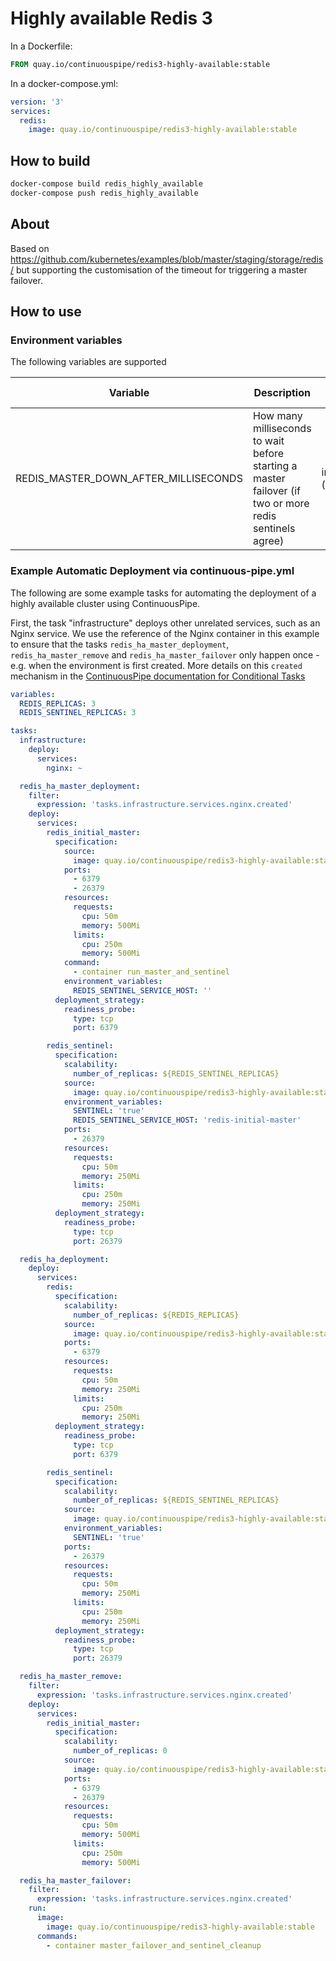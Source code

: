 # Highly available Redis 3

In a Dockerfile:
```Dockerfile
FROM quay.io/continuouspipe/redis3-highly-available:stable
```

In a docker-compose.yml:
```yml
version: '3'
services:
  redis:
    image: quay.io/continuouspipe/redis3-highly-available:stable
```

## How to build
```bash
docker-compose build redis_highly_available
docker-compose push redis_highly_available
```

## About

Based on https://github.com/kubernetes/examples/blob/master/staging/storage/redis/ but supporting the customisation
of the timeout for triggering a master failover.

## How to use

### Environment variables

The following variables are supported

Variable | Description | Expected values | Default
--- | --- | --- | ----
REDIS_MASTER_DOWN_AFTER_MILLISECONDS | How many milliseconds to wait before starting a master failover (if two or more redis sentinels agree) | integer (milliseconds) | 5000

### Example Automatic Deployment via continuous-pipe.yml

The following are some example tasks for automating the deployment of a highly available cluster using ContinuousPipe.

First, the task "infrastructure" deploys other unrelated services, such as an Nginx service.
We use the reference of the Nginx container in this example to ensure that the tasks
`redis_ha_master_deployment`, `redis_ha_master_remove` and `redis_ha_master_failover` only happen once - e.g. when the environment is first created.
More details on this `created` mechanism in the [ContinuousPipe documentation for Conditional Tasks](https://docs.continuouspipe.io/configuration/tasks/#retrieving-task-information)

```yaml
variables:
  REDIS_REPLICAS: 3
  REDIS_SENTINEL_REPLICAS: 3

tasks:
  infrastructure:
    deploy:
      services:
        nginx: ~

  redis_ha_master_deployment:
    filter:
      expression: 'tasks.infrastructure.services.nginx.created'
    deploy:
      services:
        redis_initial_master:
          specification:
            source:
              image: quay.io/continuouspipe/redis3-highly-available:stable
            ports:
              - 6379
              - 26379
            resources:
              requests:
                cpu: 50m
                memory: 500Mi
              limits:
                cpu: 250m
                memory: 500Mi
            command:
              - container run_master_and_sentinel
            environment_variables:
              REDIS_SENTINEL_SERVICE_HOST: ''
          deployment_strategy:
            readiness_probe:
              type: tcp
              port: 6379

        redis_sentinel:
          specification:
            scalability:
              number_of_replicas: ${REDIS_SENTINEL_REPLICAS}
            source:
              image: quay.io/continuouspipe/redis3-highly-available:stable
            environment_variables:
              SENTINEL: 'true'
              REDIS_SENTINEL_SERVICE_HOST: 'redis-initial-master'
            ports:
              - 26379
            resources:
              requests:
                cpu: 50m
                memory: 250Mi
              limits:
                cpu: 250m
                memory: 250Mi
          deployment_strategy:
            readiness_probe:
              type: tcp
              port: 26379

  redis_ha_deployment:
    deploy:
      services:
        redis:
          specification:
            scalability:
              number_of_replicas: ${REDIS_REPLICAS}
            source:
              image: quay.io/continuouspipe/redis3-highly-available:stable
            ports:
              - 6379
            resources:
              requests:
                cpu: 50m
                memory: 250Mi
              limits:
                cpu: 250m
                memory: 250Mi
          deployment_strategy:
            readiness_probe:
              type: tcp
              port: 6379

        redis_sentinel:
          specification:
            scalability:
              number_of_replicas: ${REDIS_SENTINEL_REPLICAS}
            source:
              image: quay.io/continuouspipe/redis3-highly-available:stable
            environment_variables:
              SENTINEL: 'true'
            ports:
              - 26379
            resources:
              requests:
                cpu: 50m
                memory: 250Mi
              limits:
                cpu: 250m
                memory: 250Mi
          deployment_strategy:
            readiness_probe:
              type: tcp
              port: 26379

  redis_ha_master_remove:
    filter:
      expression: 'tasks.infrastructure.services.nginx.created'
    deploy:
      services:
        redis_initial_master:
          specification:
            scalability:
              number_of_replicas: 0
            source:
              image: quay.io/continuouspipe/redis3-highly-available:stable
            ports:
              - 6379
              - 26379
            resources:
              requests:
                cpu: 50m
                memory: 500Mi
              limits:
                cpu: 250m
                memory: 500Mi

  redis_ha_master_failover:
    filter:
      expression: 'tasks.infrastructure.services.nginx.created'
    run:
      image:
        image: quay.io/continuouspipe/redis3-highly-available:stable
      commands:
        - container master_failover_and_sentinel_cleanup
```
